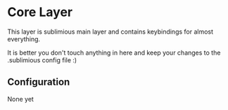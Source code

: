 # Core Layer

This layer is sublimious main layer and contains keybindings for almost everything.

It is better you don't touch anything in here and keep your changes to the .sublimious config file :) 

## Configuration

None yet
